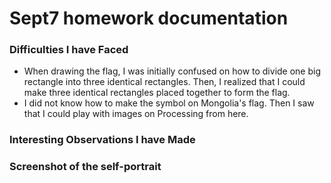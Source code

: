 # Sept7 homework documentation

### Difficulties I have Faced
 - When drawing the flag, I was initially confused on how to divide one big rectangle into three identical rectangles. Then, I realized that I could make three identical rectangles placed together to form the flag. 
 - I did not know how to make the symbol on Mongolia's flag. Then I saw that I could play with images on Processing from here[](https://processing.org/reference/image_.html).

### Interesting Observations I have Made

### Screenshot of the self-portrait

